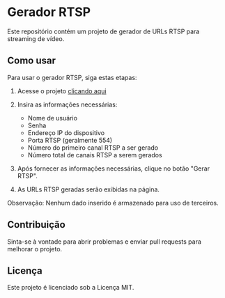 # Gerador RTSP

Este repositório contém um projeto de gerador de URLs RTSP para streaming de vídeo.

## Como usar

Para usar o gerador RTSP, siga estas etapas:

1. Acesse o projeto <a href="https://gerador-rtsp.vercel.app/">clicando aqui</a>
2. Insira as informações necessárias:

    * Nome de usuário
    * Senha
    * Endereço IP do dispositivo
    * Porta RTSP (geralmente 554)
    * Número do primeiro canal RTSP a ser gerado
    * Número total de canais RTSP a serem gerados

3. Após fornecer as informações necessárias, clique no botão "Gerar RTSP".
4. As URLs RTSP geradas serão exibidas na página.

Observação: Nenhum dado inserido é armazenado para uso de terceiros.

## Contribuição

Sinta-se à vontade para abrir problemas e enviar pull requests para melhorar o projeto.

## Licença

Este projeto é licenciado sob a Licença MIT.
